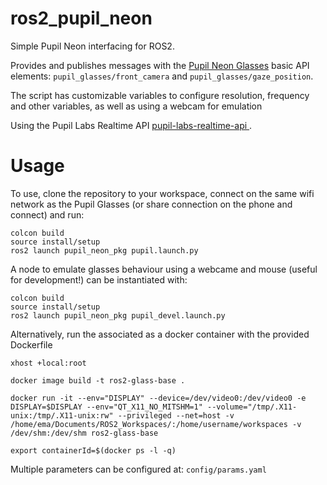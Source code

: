 # ros2_pupil_neon

Simple Pupil Neon interfacing for ROS2.

Provides and publishes messages with the [Pupil Neon Glasses](https://pupil-labs.com/products/neon) basic API elements: `pupil_glasses/front_camera` and `pupil_glasses/gaze_position`.

The script has customizable variables to configure resolution, frequency and other variables, as well as using a webcam for emulation

Using the Pupil Labs Realtime API [pupil-labs-realtime-api
](https://pupil-labs-realtime-api.readthedocs.io/en/stable/api/index.html).

# Usage

To use, clone the repository to your workspace, connect on the same wifi network as the Pupil Glasses (or share connection on the phone and connect) and run:

```
colcon build
source install/setup
ros2 launch pupil_neon_pkg pupil.launch.py
```

A node to emulate glasses behaviour using a webcame and mouse (useful for development!) can be instantiated with:

```
colcon build
source install/setup
ros2 launch pupil_neon_pkg pupil_devel.launch.py
```



Alternatively, run the associated as a docker container with the provided Dockerfile

```
xhost +local:root

docker image build -t ros2-glass-base .

docker run -it --env="DISPLAY" --device=/dev/video0:/dev/video0 -e DISPLAY=$DISPLAY --env="QT_X11_NO_MITSHM=1" --volume="/tmp/.X11-unix:/tmp/.X11-unix:rw" --privileged --net=host -v /home/ema/Documents/ROS2_Workspaces/:/home/username/workspaces -v /dev/shm:/dev/shm ros2-glass-base

export containerId=$(docker ps -l -q)

```

Multiple parameters can be configured at: ```config/params.yaml```


<!--
# Citation

'''
@inproceedings{Nunez:2022,
Pennding
}
'''
-->
